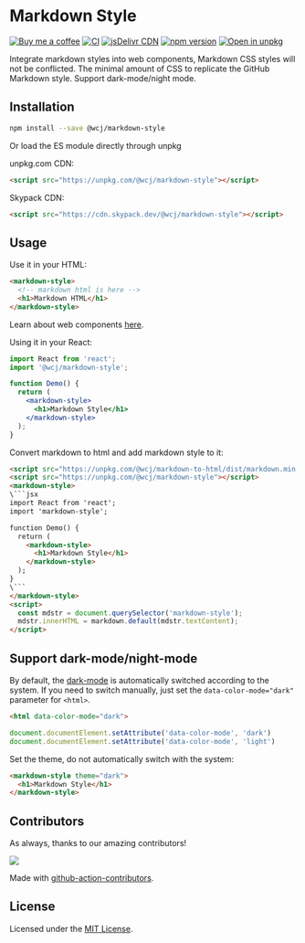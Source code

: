 Markdown Style
===

[![Buy me a coffee](https://img.shields.io/badge/Buy%20me%20a%20coffee-048754?logo=buymeacoffee)](https://jaywcjlove.github.io/#/sponsor)
[![CI](https://github.com/jaywcjlove/markdown-style/actions/workflows/ci.yml/badge.svg)](https://github.com/jaywcjlove/markdown-style/actions/workflows/ci.yml)
[![jsDelivr CDN](https://data.jsdelivr.com/v1/package/npm/@wcj/markdown-style/badge?style=rounded)](https://www.jsdelivr.com/package/npm/@wcj/markdown-style)
[![npm version](https://img.shields.io/npm/v/@wcj/markdown-style.svg)](https://www.npmjs.com/package/@wcj/markdown-style)
[![Open in unpkg](https://img.shields.io/badge/Open%20in-unpkg-blue)](https://uiwjs.github.io/npm-unpkg/#/pkg/@wcj/markdown-style/file/README.md)

Integrate markdown styles into web components, Markdown CSS styles will not be conflicted. The minimal amount of CSS to replicate the GitHub Markdown style. Support dark-mode/night mode.

## Installation

```bash
npm install --save @wcj/markdown-style
```

Or load the ES module directly through unpkg

unpkg.com CDN:

```html
<script src="https://unpkg.com/@wcj/markdown-style"></script>
```

Skypack CDN:

```html
<script src="https://cdn.skypack.dev/@wcj/markdown-style"></script>
```

## Usage

Use it in your HTML:

```html
<markdown-style>
  <!-- markdown html is here -->
  <h1>Markdown HTML</h1>
</markdown-style>
```

Learn about web components [here](https://developer.mozilla.org/en-US/docs/Web/Web_Components).

Using it in your React:

```jsx
import React from 'react';
import '@wcj/markdown-style';

function Demo() {
  return (
    <markdown-style>
      <h1>Markdown Style</h1>
    </markdown-style>
  );
}
```

Convert markdown to html and add markdown style to it:

```html
<script src="https://unpkg.com/@wcj/markdown-to-html/dist/markdown.min.js"></script>
<script src="https://unpkg.com/@wcj/markdown-style"></script>
<markdown-style>
\```jsx
import React from 'react';
import 'markdown-style';

function Demo() {
  return (
    <markdown-style>
      <h1>Markdown Style</h1>
    </markdown-style>
  );
}
\```
</markdown-style>
<script>
  const mdstr = document.querySelector('markdown-style');
  mdstr.innerHTML = markdown.default(mdstr.textContent);
</script>
```

## Support dark-mode/night-mode

By default, the [dark-mode](https://github.com/jaywcjlove/dark-mode/) is automatically switched according to the system. If you need to switch manually, just set the `data-color-mode="dark"` parameter for `<html>`.

```html
<html data-color-mode="dark">
```

```js
document.documentElement.setAttribute('data-color-mode', 'dark')
document.documentElement.setAttribute('data-color-mode', 'light')
```

Set the theme, do not automatically switch with the system:

```html
<markdown-style theme="dark">
  <h1>Markdown Style</h1>
</markdown-style>
```

## Contributors

As always, thanks to our amazing contributors!

<a href="https://github.com/jaywcjlove/markdown-style/graphs/contributors">
  <img src="https://jaywcjlove.github.io/markdown-style/CONTRIBUTORS.svg" />
</a>

Made with [github-action-contributors](https://github.com/jaywcjlove/github-action-contributors).

## License

Licensed under the [MIT License](https://opensource.org/licenses/MIT).
